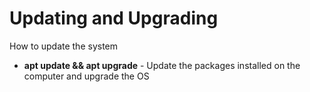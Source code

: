 # Updating and Upgrading

How to update the system

- **apt update && apt upgrade** - Update the packages installed on the computer and upgrade the OS